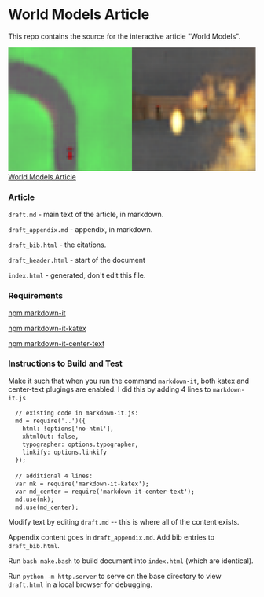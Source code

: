 # World Models Article

This repo contains the source for the interactive article "World Models".

![World Models](/assets/world_models_card_both.png)
[World Models Article](https://worldmodels.github.io/)

### Article

`draft.md` - main text of the article, in markdown.

`draft_appendix.md` - appendix, in markdown.

`draft_bib.html` - the citations.

`draft_header.html` - start of the document

`index.html` - generated, don't edit this file.

### Requirements

[npm markdown-it](https://www.npmjs.com/package/markdown-it)

[npm markdown-it-katex](https://www.npmjs.com/package/markdown-it-katex)

[npm markdown-it-center-text](https://www.npmjs.com/package/markdown-it-center-text)

### Instructions to Build and Test

Make it such that when you run the command `markdown-it`, both katex and center-text plugings are enabled. I did this by adding 4 lines to `markdown-it.js`

```
  // existing code in markdown-it.js:
  md = require('..')({
    html: !options['no-html'],
    xhtmlOut: false,
    typographer: options.typographer,
    linkify: options.linkify
  });

  // additional 4 lines:
  var mk = require('markdown-it-katex');
  var md_center = require('markdown-it-center-text');
  md.use(mk);
  md.use(md_center);
```

Modify text by editing `draft.md` -- this is where all of the content exists.

Appendix content goes in `draft_appendix.md`. Add bib entries to `draft_bib.html`.

Run `bash make.bash` to build document into `index.html` (which are identical).

Run `python -m http.server` to serve on the base directory to view `draft.html` in a local browser for debugging.

